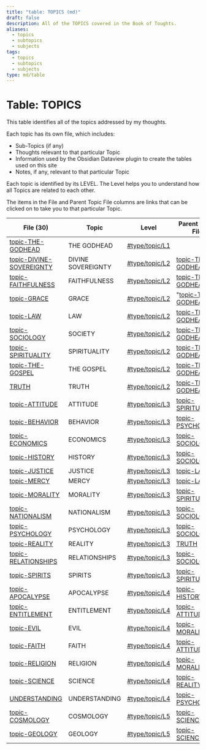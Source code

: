 ```yaml
---
title: "table: TOPICS (md)"
draft: false
description: All of the TOPICS covered in the Book of Toughts.
aliases:
  - topics
  - subtopics
  - subjects
tags:
  - topics
  - subtopics
  - subjects
type: md/table
---
```

# Table: TOPICS
This table identifies all of the topics addressed by my thoughts.

Each topic has its own file, which includes:
- Sub-Topics (if any)
- Thoughts relevant to that particular Topic
- Information used by the Obsidian Dataview plugin to create the tables used on this site
- Notes, if any, relevant to that particular Topic

Each topic is identified by its LEVEL. The Level helps you to understand how all Topics are related to each other.

The items in the File and Parent Topic File columns are links that can be clicked on to take you to that particular Topic.

| File (30)                                               | Topic              | Level                                              | Parent Topic File                                 |
| ------------------------------------------------------- | ------------------ | -------------------------------------------------- | ------------------------------------------------- |
| [topic-THE-GODHEAD](topic-THE-GODHEAD.md)               | THE GODHEAD        | [#type/topic/L1](/Indexesindex.html#type/topic/L1) |                                                   |
| [topic-DIVINE-SOVEREIGNTY](topic-DIVINE-SOVEREIGNTY.md) | DIVINE SOVEREIGNTY | [#type/topic/L2](/Indexesindex.html#type/topic/L2) | [topic-THE-GODHEAD](topic-THE-GODHEAD.md)         |
| [topic-FAITHFULNESS](topic-FAITHFULNESS.md)                         | FAITHFULNESS       | [#type/topic/L2](/Indexesindex.html#type/topic/L2) | [topic-THE-GODHEAD](topic-THE-GODHEAD.md)         |
| [topic-GRACE](topic-GRACE.md)                                       | GRACE              | [#type/topic/L2](/Indexesindex.html#type/topic/L2) | "[topic-THE-GODHEAD](/content/IndexesTHE-GODHEAD) |
| [topic-LAW](topic-LAW.md)                                           | LAW                | [#type/topic/L2](/Indexesindex.html#type/topic/L2) | [topic-THE-GODHEAD](topic-THE-GODHEAD.md)         |
| [topic-SOCIOLOGY](topic-SOCIOLOGY.md)                               | SOCIETY            | [#type/topic/L2](/Indexesindex.html#type/topic/L2) | [topic-THE-GODHEAD](topic-THE-GODHEAD.md)         |
| [topic-SPIRITUALITY](topic-SPIRITUALITY.md)                         | SPIRITUALITY       | [#type/topic/L2](/Indexesindex.html#type/topic/L2) | [topic-THE-GODHEAD](topic-THE-GODHEAD.md)         |
| [topic-THE-GOSPEL](topic-THE-GOSPEL.md)                             | THE GOSPEL         | [#type/topic/L2](/Indexesindex.html#type/topic/L2) | [topic-THE-GODHEAD](topic-THE-GODHEAD.md)         |
| [TRUTH](TRUTH.md)                                       | TRUTH              | [#type/topic/L2](/Indexesindex.html#type/topic/L2) | [topic-THE-GODHEAD](topic-THE-GODHEAD.md)         |
| [topic-ATTITUDE](topic-ATTITUDE.md)                                 | ATTITUDE           | [#type/topic/L3](/Indexesindex.html#type/topic/L3) | [topic-SPIRITUALITY](topic-SPIRITUALITY.md)                   |
| [topic-BEHAVIOR](topic-BEHAVIOR.md)                                 | BEHAVIOR           | [#type/topic/L3](/Indexesindex.html#type/topic/L3) | [topic-PSYCHOLOGY](topic-PSYCHOLOGY.md)                       |
| [topic-ECONOMICS](topic-ECONOMICS.md)                               | ECONOMICS          | [#type/topic/L3](/Indexesindex.html#type/topic/L3) | [topic-SOCIOLOGY](topic-SOCIOLOGY.md)                         |
| [topic-HISTORY](topic-HISTORY.md)                    | HISTORY            | [#type/topic/L3](/Indexesindex.html#type/topic/L3) | [topic-SOCIOLOGY](topic-SOCIOLOGY.md)                         |
| [topic-JUSTICE](topic-JUSTICE.md)                    | JUSTICE            | [#type/topic/L3](/Indexesindex.html#type/topic/L3) | [topic-LAW](topic-LAW.md)                                     |
| [topic-MERCY](topic-MERCY.md)                                       | MERCY              | [#type/topic/L3](/Indexesindex.html#type/topic/L3) | [topic-LAW](topic-LAW.md)                                     |
| [topic-MORALITY](topic-MORALITY.md)                                 | MORALITY           | [#type/topic/L3](/Indexesindex.html#type/topic/L3) | [topic-SPIRITUALITY](topic-SPIRITUALITY.md)                   |
| [topic-NATIONALISM](topic-NATIONALISM.md)                           | NATIONALISM        | [#type/topic/L3](/Indexesindex.html#type/topic/L3) | [topic-SOCIOLOGY](topic-SOCIOLOGY.md)                         |
| [topic-PSYCHOLOGY](topic-PSYCHOLOGY.md)                             | PSYCHOLOGY         | [#type/topic/L3](/Indexesindex.html#type/topic/L3) | [topic-SOCIOLOGY](topic-SOCIOLOGY.md)                         |
| [topic-REALITY](topic-REALITY.md)                    | REALITY            | [#type/topic/L3](/Indexesindex.html#type/topic/L3) | [TRUTH](TRUTH.md)                                 |
| [topic-RELATIONSHIPS](topic-RELATIONSHIPS.md)                       | RELATIONSHIPS      | [#type/topic/L3](/Indexesindex.html#type/topic/L3) | [topic-SOCIOLOGY](topic-SOCIOLOGY.md)                         |
| [topic-SPIRITS](topic-SPIRITS.md)                                   | SPIRITS            | [#type/topic/L3](/Indexesindex.html#type/topic/L3) | [topic-SPIRITUALITY](topic-SPIRITUALITY.md)                   |
| [topic-APOCALYPSE](topic-APOCALYPSE.md)                             | APOCALYPSE         | [#type/topic/L4](/Indexesindex.html#type/topic/L4) | [topic-HISTORY](topic-HISTORY.md)              |
| [topic-ENTITLEMENT](topic-ENTITLEMENT.md)                           | ENTITLEMENT        | [#type/topic/L4](/Indexesindex.html#type/topic/L4) | [topic-ATTITUDE](topic-ATTITUDE.md)                           |
| [topic-EVIL](topic-EVIL.md)                                         | EVIL               | [#type/topic/L4](/Indexesindex.html#type/topic/L4) | [topic-MORALITY](topic-MORALITY.md)                           |
| [topic-FAITH](topic-FAITH.md)                                       | FAITH              | [#type/topic/L4](/Indexesindex.html#type/topic/L4) | [topic-ATTITUDE](topic-ATTITUDE.md)                           |
| [topic-RELIGION](topic-RELIGION.md)                                 | RELIGION           | [#type/topic/L4](/Indexesindex.html#type/topic/L4) | [topic-MORALITY](topic-MORALITY.md)                           |
| [topic-SCIENCE](topic-SCIENCE.md)                                   | SCIENCE            | [#type/topic/L4](/Indexesindex.html#type/topic/L4) | [topic-REALITY](topic-REALITY.md)              |
| [UNDERSTANDING](UNDERSTANDING.md)                       | UNDERSTANDING      | [#type/topic/L4](/Indexesindex.html#type/topic/L4) | [topic-PSYCHOLOGY](topic-PSYCHOLOGY.md)                       |
| [topic-COSMOLOGY](topic-COSMOLOGY.md)                               | COSMOLOGY          | [#type/topic/L5](/Indexesindex.html#type/topic/L5) | [topic-SCIENCE](topic-SCIENCE.md)                             |
| [topic-GEOLOGY](topic-GEOLOGY.md)                                   | GEOLOGY            | [#type/topic/L5](/Indexesindex.html#type/topic/L5) | [topic-SCIENCE](topic-SCIENCE.md)                             |